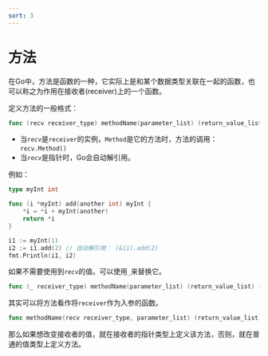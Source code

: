 ```yaml
---
sort: 3
---
```


# 方法

在Go中，方法是函数的一种，它实际上是和某个数据类型关联在一起的函数，也可以称之为作用在接收者(receiver)上的一个函数。

定义方法的一般格式：

```go
func (recv receiver_type) methodName(parameter_list) (return_value_list) { ... }
```

+ 当`recv`是`receiver`的实例，`Method`是它的方法时，方法的调用：`recv.Method()`
+ 当`recv`是指针时，Go会自动解引用。

例如：

```go
type myInt int

func (i *myInt) add(another int) myInt {
    *i = *i + myInt(another)
    return *i
}

i1 := myInt(1)
i2 := i1.add(2) // 自动解引用： (&i1).add(2)
fmt.Println(i1, i2)
```

如果不需要使用到`recv`的值。可以使用`_`来替换它。

```go
func (_ receiver_type) methodName(parameter_list) (return_value_list) { ... }
```

其实可以将方法看作将`receiver`作为入参的函数。

```go
func methodName(recv receiver_type, parameter_list) (return_value_list) { ... }
```

那么如果想改变接收者的值，就在接收者的指针类型上定义该方法，否则，就在普通的值类型上定义方法。